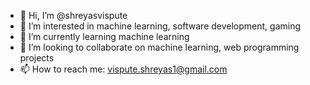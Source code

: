 - 👋 Hi, I’m @shreyasvispute
- 👀 I’m interested in machine learning, software development, gaming
- 🌱 I’m currently learning machine learning  
- 💞️ I’m looking to collaborate on machine learning, web programming projects
- 📫 How to reach me: vispute.shreyas1@gmail.com

<!---
shreyasvispute/shreyasvispute is a ✨ special ✨ repository because its `README.md` (this file) appears on your GitHub profile.
You can click the Preview link to take a look at your changes.
--->
